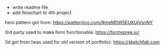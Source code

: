 - write readme file
- add flowchart to 4th project

hero pattern got from:
https://patternico.com/#meM0W5EUKUjVsnNY

3rd party used to make form functionable:
https://formspree.io/

3d got from (was used for old version of portfolio):
https://sketchfab.com
